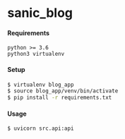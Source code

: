 # sanic_blog

#### Requirements
```
python >= 3.6
python3 virtualenv
```

#### Setup

```bash
$ virtualenv blog_app
$ source blog_app/venv/bin/activate
$ pip install -r requirements.txt
```

#### Usage

```bash
$ uvicorn src.api:api
```
